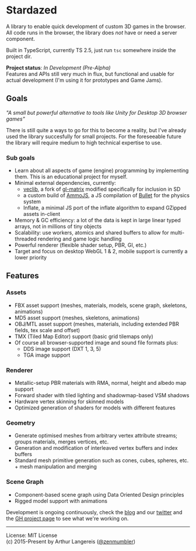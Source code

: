 Stardazed
=========

A library to enable quick development of custom 3D games in the browser.<br>
All code runs in the browser, the library does *not* have or need a server component.

Built in TypeScript, currently TS 2.5, just run `tsc` somewhere inside the project dir.

**Project status**: *In Development (Pre-Alpha)*<br>
Features and APIs still very much in flux, but functional and usable for actual development
(I'm using it for prototypes and Game Jams).

Goals
-----

_"A small but powerful alternative to tools like Unity for Desktop 3D browser games"_

There is still quite a ways to go for this to become a reality, but I've already used the library
succesfully for small projects. For the foreseeable future the library will require medium to high
technical expertise to use.

### Sub goals
- Learn about all aspects of game (engine) programming by implementing them. This is an educational project for myself.
- Minimal external dependencies, currently:
  - [veclib](https://github.com/stardazed/veclib), a fork of [gl-matrix](https://github.com/toji/gl-matrix) modified specifically for inclusion in SD
  - a custom build of [AmmoJS](https://github.com/stardazed/ammo.js), a JS compilation of [Bullet](http://bulletphysics.org/wordpress/) for the physics system
  - Inflate, a minimal JS port of the inflate algorithm to expand GZipped assets in-client
- Memory & GC efficiency: a lot of the data is kept in large linear typed arrays, not in millions of tiny objects
- Scalability: use workers, atomics and shared buffers to allow for multi-threaded rendering and game logic handling
- Powerful renderer (flexible shader setup, PBR, GI, etc.)
- Target and focus on desktop WebGL 1 & 2, mobile support is currently a lower priority

Features
--------

### Assets
- FBX asset support (meshes, materials, models, scene graph, skeletons, animations)
- MD5 asset support (meshes, skeletons, animations)
- OBJ/MTL asset support (meshes, materials, including extended PBR fields, tex scale and offset)
- TMX (Tiled Map Editor) support (basic grid tilemaps only)
- Of course all browser-supported image and sound file formats plus:
  - DDS image support (DXT 1, 3, 5)
  - TGA image support

### Renderer
- Metallic-setup PBR materials with RMA, normal, height and albedo map support
- Forward shader with tiled lighting and shadowmap-based VSM shadows
- Hardware vertex skinning for skinned models
- Optimized generation of shaders for models with different features

### Geometry
- Generate optimised meshes from arbitrary vertex attribute streams; groups materials, merges vertices, etc.
- Generation and modification of interleaved vertex buffers and index buffers
- Standard mesh primitive generation such as cones, cubes, spheres, etc. + mesh manipulation and merging

### Scene Graph
- Component-based scene graph using Data Oriented Design principles
- Rigged model support with animations


Development is ongoing continuously, check the
[blog](http://blog.stardazed.club/) and our
[twitter](https://twitter.com/clubstardazed) and the
[GH project page](https://github.com/stardazed/stardazed/projects/1)
to see what we're working on.

---

License: MIT License<br>
(c) 2015-Present by Arthur Langereis ([@zenmumbler](https://twitter.com/zenmumbler))

